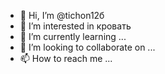- 👋 Hi, I’m @tichon12б
- 👀 I’m interested in  кровать
- 🌱 I’m currently learning ...
- 💞️ I’m looking to collaborate on ...
- 📫 How to reach me ...

<!---
tichon12/tichon12 is a ✨ special ✨ repository because its `README.md` (this file) appears on your GitHub profile.
You can click the Preview link to take a look at your changes.
--->
